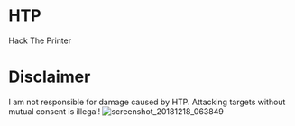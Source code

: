 # HTP
Hack The Printer
# Disclaimer
I am not responsible for damage caused by HTP. Attacking targets without mutual consent is illegal!
![screenshot_20181218_063849](https://user-images.githubusercontent.com/32659320/50123475-6f2a4500-0293-11e9-894f-c55566172aea.png)
